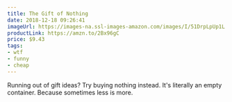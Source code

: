 ```yaml
---
title: The Gift of Nothing
date: 2018-12-18 09:26:41
imageUrl: https://images-na.ssl-images-amazon.com/images/I/51DrpLpUp1L._SX679_.jpg
productLink: https://amzn.to/2Bx96gC
price: $9.43
tags:
- wtf
- funny
- cheap
---
```


Running out of gift ideas? Try buying nothing instead. It's literally an empty container. Because sometimes less is more.